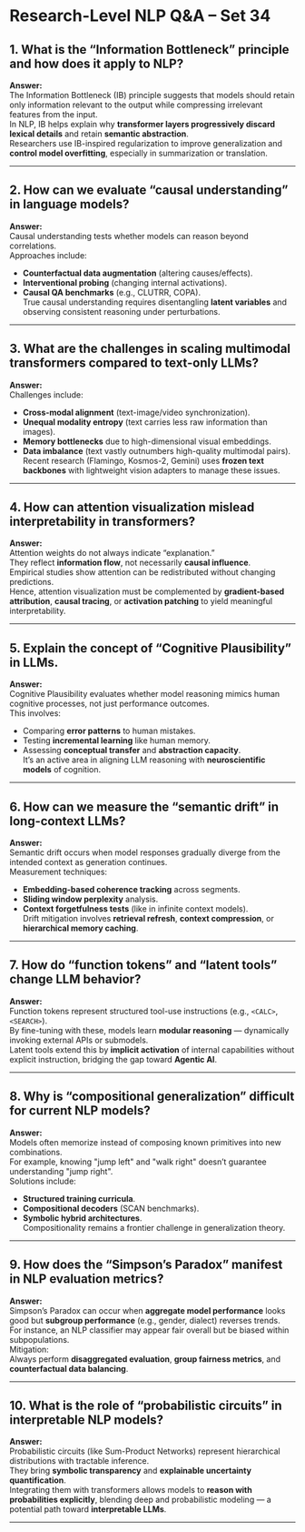 
# Research-Level NLP Q&A – Set 34

## 1. What is the “Information Bottleneck” principle and how does it apply to NLP?
**Answer:**  
The Information Bottleneck (IB) principle suggests that models should retain only information relevant to the output while compressing irrelevant features from the input.  
In NLP, IB helps explain why **transformer layers progressively discard lexical details** and retain **semantic abstraction**.  
Researchers use IB-inspired regularization to improve generalization and **control model overfitting**, especially in summarization or translation.

---

## 2. How can we evaluate “causal understanding” in language models?
**Answer:**  
Causal understanding tests whether models can reason beyond correlations.  
Approaches include:
- **Counterfactual data augmentation** (altering causes/effects).  
- **Interventional probing** (changing internal activations).  
- **Causal QA benchmarks** (e.g., CLUTRR, COPA).  
True causal understanding requires disentangling **latent variables** and observing consistent reasoning under perturbations.

---

## 3. What are the challenges in scaling multimodal transformers compared to text-only LLMs?
**Answer:**  
Challenges include:
- **Cross-modal alignment** (text-image/video synchronization).  
- **Unequal modality entropy** (text carries less raw information than images).  
- **Memory bottlenecks** due to high-dimensional visual embeddings.  
- **Data imbalance** (text vastly outnumbers high-quality multimodal pairs).  
Recent research (Flamingo, Kosmos-2, Gemini) uses **frozen text backbones** with lightweight vision adapters to manage these issues.

---

## 4. How can attention visualization mislead interpretability in transformers?
**Answer:**  
Attention weights do not always indicate “explanation.”  
They reflect **information flow**, not necessarily **causal influence**.  
Empirical studies show attention can be redistributed without changing predictions.  
Hence, attention visualization must be complemented by **gradient-based attribution**, **causal tracing**, or **activation patching** to yield meaningful interpretability.

---

## 5. Explain the concept of “Cognitive Plausibility” in LLMs.
**Answer:**  
Cognitive Plausibility evaluates whether model reasoning mimics human cognitive processes, not just performance outcomes.  
This involves:
- Comparing **error patterns** to human mistakes.  
- Testing **incremental learning** like human memory.  
- Assessing **conceptual transfer** and **abstraction capacity**.  
It’s an active area in aligning LLM reasoning with **neuroscientific models** of cognition.

---

## 6. How can we measure the “semantic drift” in long-context LLMs?
**Answer:**  
Semantic drift occurs when model responses gradually diverge from the intended context as generation continues.  
Measurement techniques:
- **Embedding-based coherence tracking** across segments.  
- **Sliding window perplexity** analysis.  
- **Context forgetfulness tests** (like in infinite context models).  
Drift mitigation involves **retrieval refresh**, **context compression**, or **hierarchical memory caching**.

---

## 7. How do “function tokens” and “latent tools” change LLM behavior?
**Answer:**  
Function tokens represent structured tool-use instructions (e.g., `<CALC>`, `<SEARCH>`).  
By fine-tuning with these, models learn **modular reasoning** — dynamically invoking external APIs or submodels.  
Latent tools extend this by **implicit activation** of internal capabilities without explicit instruction, bridging the gap toward **Agentic AI**.

---

## 8. Why is “compositional generalization” difficult for current NLP models?
**Answer:**  
Models often memorize instead of composing known primitives into new combinations.  
For example, knowing "jump left" and "walk right" doesn’t guarantee understanding "jump right".  
Solutions include:
- **Structured training curricula**.  
- **Compositional decoders** (SCAN benchmarks).  
- **Symbolic hybrid architectures**.  
Compositionality remains a frontier challenge in generalization theory.

---

## 9. How does the “Simpson’s Paradox” manifest in NLP evaluation metrics?
**Answer:**  
Simpson’s Paradox can occur when **aggregate model performance** looks good but **subgroup performance** (e.g., gender, dialect) reverses trends.  
For instance, an NLP classifier may appear fair overall but be biased within subpopulations.  
Mitigation:  
Always perform **disaggregated evaluation**, **group fairness metrics**, and **counterfactual data balancing**.

---

## 10. What is the role of “probabilistic circuits” in interpretable NLP models?
**Answer:**  
Probabilistic circuits (like Sum-Product Networks) represent hierarchical distributions with tractable inference.  
They bring **symbolic transparency** and **explainable uncertainty quantification**.  
Integrating them with transformers allows models to **reason with probabilities explicitly**, blending deep and probabilistic modeling — a potential path toward **interpretable LLMs**.

---
